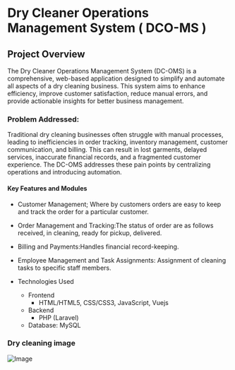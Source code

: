 # Dry Cleaner Operations Management System ( DCO-MS )


##  Project Overview
The Dry Cleaner Operations Management System (DC-OMS) is a
comprehensive, web-based application designed to simplify and automate
all aspects of a dry cleaning business. This system aims to enhance
efficiency, improve customer satisfaction, reduce manual errors, and
provide actionable insights for better business management.

### Problem Addressed:
Traditional dry cleaning businesses often struggle with manual
processes, leading to inefficiencies in order tracking, inventory
management, customer communication, and billing. This can result in
lost garments, delayed services, inaccurate financial records, and a
fragmented customer experience. The DC-OMS addresses these pain points
by centralizing operations and introducing automation.

####  Key Features and Modules

- Customer Management; Where by customers orders are easy to keep and track the order for a particular customer.

- Order Management and Tracking:The status of order are as follows received, in cleaning, ready for pickup, delivered.

- Billing and Payments:Handles financial record-keeping.

- Employee Management and Task Assignments: Assignment of cleaning tasks to specific staff members.


- Technologies Used
  - Frontend
    - HTML/HTML5, CSS/CSS3, JavaScript, Vuejs
  - Backend
    - PHP (Laravel)
  - Database: MySQL


### Dry cleaning image


![Image](https://github.com/user-attachments/assets/279790ce-cb19-4971-9634-ae503fe2aa57)




